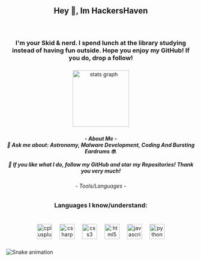 <br clear="both">

<h2 align="center">Hey 👋, Im HackersHaven</h2>

###

<br clear="both">

<h3 align="center">I'm your Skid & nerd. I spend lunch at the library studying instead of having fun outside. Hope you enjoy my GitHub! If you do, drop a follow!</h3>

###

<div align="center">
  <img src="https://github-readme-stats.vercel.app/api?username=HackersHaven&hide_title=false&hide_rank=false&show_icons=true&include_all_commits=true&count_private=true&disable_animations=false&theme=github_dark&locale=en&hide_border=false&order=1&custom_title=Stats" height="150" alt="stats graph"  />
</div>

###

<h5 align="center">- About Me -<br>💬 Ask me about: Astronomy, Malware Development, Coding And Bursting Eardrums 🤓.<br><br>🌟 If you like what I do, follow my GitHub and star my Repositories! Thank you very much!</h5>

###

<h6 align="center">- Tools/Languages -</h6>

###

<h3 align="center">Languages I know/understand:</h3>

###

<br clear="both">

<div align="center">
  <img src="https://cdn.jsdelivr.net/gh/devicons/devicon/icons/cplusplus/cplusplus-original.svg" height="40" alt="cplusplus logo"  />
  <img width="12" />
  <img src="https://cdn.jsdelivr.net/gh/devicons/devicon/icons/csharp/csharp-original.svg" height="40" alt="csharp logo"  />
  <img width="12" />
  <img src="https://cdn.jsdelivr.net/gh/devicons/devicon/icons/css3/css3-original.svg" height="40" alt="css3 logo"  />
  <img width="12" />
  <img src="https://cdn.jsdelivr.net/gh/devicons/devicon/icons/html5/html5-original.svg" height="40" alt="html5 logo"  />
  <img width="12" />
  <img src="https://cdn.jsdelivr.net/gh/devicons/devicon/icons/javascript/javascript-original.svg" height="40" alt="javascript logo"  />
  <img width="12" />
  <img src="https://cdn.jsdelivr.net/gh/devicons/devicon/icons/python/python-original.svg" height="40" alt="python logo"  />
</div>

###

<img src="https://raw.githubusercontent.com/HackersHaven/HackersHaven/output/snake.svg" alt="Snake animation" />

###
